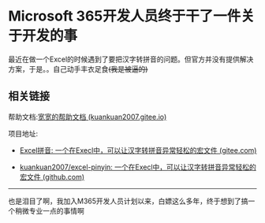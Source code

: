 # Microsoft 365开发人员终于干了一件关于开发的事

最近在做一个Excel的时候遇到了要把汉字转拼音的问题。但官方并没有提供解决方案，于是。。自己动手丰衣足食~~(我是被逼的)~~

## 相关链接

帮助文档:[宽宽的帮助文档 (kuankuan2007.gitee.io)](https://kuankuan2007.gitee.io/docs/excel-pinyin/)

项目地址:

+ [Excel拼音: 一个在Execl中，可以让汉字转拼音异常轻松的宏文件 (gitee.com)](https://gitee.com/kuankuan2007/excel-pinyin)

+ [kuankuan2007/excel-pinyin: 一个在Execl中，可以让汉字转拼音异常轻松的宏文件 (github.com)](https://github.com/kuankuan2007/excel-pinyin)

---

也是泪目了啊，我加入M365开发人员计划以来，白嫖这么多年，终于想到了搞一个稍微专业一点的事情啊

